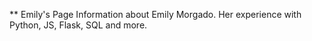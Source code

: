 ** Emily's Page
Information about Emily Morgado. Her experience with Python, JS, Flask, SQL and more.